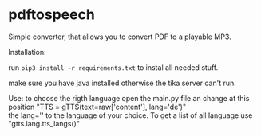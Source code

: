 # pdftospeech
Simple converter, that allows you to convert PDF to a playable MP3.

Installation:

run `pip3 install -r requirements.txt` to instal all needed stuff. 

make sure you have java installed otherwise the tika server can't run. 

Use:
to choose the rigth language open the main.py file an change at this position "TTS = gTTS(text=raw['content'], lang='de')"  
the lang='' to the language of your choice. To get a list of all language use "gtts.lang.tts_langs()"
